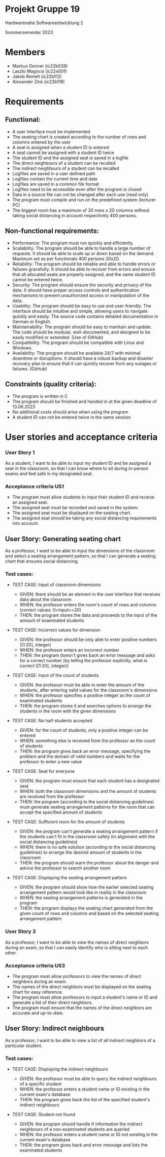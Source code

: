 # Projekt Gruppe 19
Hardwarenahe Softwareentwicklung 2

Sommersemester 2023
# Members
- Markus Genner (ic22b039)
- Laszlo Magocsi (ic22x001)
- Jakob Reinelt (ic22b112)
- Alexander Zink (ic22b118)


# Requirements

## Functional:

- A user interface must be implemented
- The seating chart is created according to the number of rows and columns entered by the user
- A seat is assigned when a student ID is entered
- A seat cannot be assigned with a student ID twice
- The student ID and the assigned seat is saved in a logfile
- The direct neighbours of a student can be recalled
- The indirect neighbours of a student can be recalled
- Logfiles are saved in a user defined path
- Logfiles contain the current time and date
- Logfiles are saved in a common file format
- Logfiles need to be accessible even after the program is closed
- Data in a source file can not be changed after each use (read only)
- The program must compile and run on the predefined system (lecturer PC)
- The biggest room has a maximum of 20 rows x 20 columns without taking social distancing in account respectively 400 persons.

## Non-functional requirements:

- Performance: The program must run quickly and efficiently.
- Scalability: The program should be able to handle a large number of requests. It should be able to scale up or down based on the demand. Maximum set as per functionals 400 persons 20x20.
- Reliability: The program should be reliable and able to handle errors or failures gracefully. It should be able to recover from errors and ensure that all allocated seats are properly assigned, and the same student ID cannot be entered twice.
- Security: The program should ensure the security and privacy of the data. It should have proper access controls and authentication mechanisms to prevent unauthorized access or manipulation of the data.
- Usability: The program should be easy to use and user-friendly. The interface should be intuitive and simple, allowing users to navigate quickly and easily. The source code contains detailed documentation in German or English.
- Maintainability: The program should be easy to maintain and update. The code should be modular, well-documented, and designed to be easily modified or extended. (Use of GitHub)
- Compatibility: The program should be compatible with Linux and Windows.
- Availability: The program should be available 24/7 with minimal downtime or disruptions. It should have a robust backup and disaster recovery plan to ensure that it can quickly recover from any outages or failures. (GitHub)




## Constraints (quality criteria):

- The program is written in C
- The program should be finished and handed in at the given deadline of 13.06.2023
- No additional costs should arise when using the program 
- A student ID can not be entered twice in the same session


# User stories and acceptance criteria

### **User Story 1**

As a student, I want to be able to input my student ID and be assigned a seat in the classroom, so that I can know where to sit during 
in-person exams and feel safe in my designated seat.

### Acceptance criteria US1

-	The program must allow students to input their student ID and receive an assigned seat.
-	The assigned seat must be recorded and saved in the system.
-	The assigned seat must be displayed on the seating chart.
-	The assigned seat should be taking any social distancing requirements into account.


## **User Story: Generating seating chart**

As a professor, I want to be able to input the dimensions of the classroom and select a seating arrangement pattern, so that I can generate
a seating chart that ensures social distancing.

### Test cases:

- TEST CASE: Input of classroom dimensions
  - GIVEN: there should be an element in the user interface that receives data about the classroom
  - WHEN: the professor enters the room's count of rows and columns (correct values: 0<input<=20)
  - THEN: the program stores the data and proceeds to the input of the amount of examinated students

- TEST CASE: Incorrect values for dimension
  - GIVEN: the professor should be only able to enter positive numbers ([1:20], integer)
  - WHEN: the professor enters an incorrect number
  - THEN: the program doesn't gives back an error message and asks for a correct number (by telling the professor explicitly, what is correct ([1:20], integer))

- TEST CASE: Input of the count of students
  - GIVEN: the professor must be able to enter the amount of the students, after entering valid values for the classroom's dimensions
  - WHEN: the professor specifies a positive integer as the count of examinated students
  - THEN: the program stores it and searches options to arrange the students in the room with the given dimensions

- TEST CASE: No half students accepted
  - GIVEN: for the count of students, only a positive integer can be entered
  - WHEN: something else is received from the professor as the count of students
  - THEN: the program gives back an error message, specifying the problem and the domain of valid numbers and waits for the professor to enter a new value

- TEST CASE: Seat for everyone
  - GIVEN: the program must ensure that each student has a designated seat
  - WHEN: both the classroom dimensions and the amount of students are received from the professor
  - THEN: the program (according to the social distancing guidelines) must generate seating arrangement patterns for the room that can accept the specified amount of students

- TEST CASE: Sufficient room for the amount of students
  - GIVEN: the program can't generate a seating arrangement pattern if the students can't fit in the classroom safely (in alignment with the social distancing guidelines)
  - WHEN: there is no safe solution (according to the social distancing guidelines) to arrange the desired amount of students in the classroom
  - THEN: the program should warn the professor about the danger and advice the professor to search another room

- TEST CASE: Displaying the seating arrangement pattern
  - GIVEN: the program should show how the earlier selected seating arrangement pattern would look like in reality in the classroom
  - WHEN: the seating arrangement patterns is generated in the program
  - THEN: the program displays the seating chart generated from the given count of rows and columns and based on the selected seating arrangement pattern


### User Story 3

As a professor, I want to be able to view the names of direct neighbors during an exam, so that I can easily identify who is sitting next to 
each other.

### Acceptance criteria US3

-	The program must allow professors to view the names of direct neighbors during an exam.
-	The names of the direct neighbors must be displayed on the seating chart for easy reference.
-	The program must allow professors to input a student's name or ID and generate a list of their direct neighbors.
-	The program must ensure that the names of the direct neighbors are accurate and up-to-date.


## **User Story: Indirect neighbours**

As a professor, I want to be able to view a list of all indirect neighbors of a particular student.

### Test cases:

- TEST CASE: Displaying the indirect neighbours
  - GIVEN: the professor must be able to query the indirect neighbours of a specific student
  - WHEN: the professor enters a student name or ID existing in the current exam's database
  - THEN: the program gives back the list of the specified student's indirect neighbours

- TEST CASE: Student not found
  - GIVEN: the program should handle if information the indirect neighbours of a non-examinated students are queried
  - WHEN: the professor enters a student name or ID not existing in the current exam's database
  - THEN: the program gives back and error message and lists the examinated students
